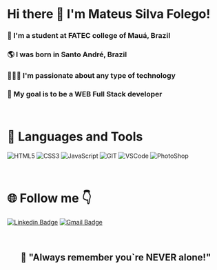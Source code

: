 # Hi there 👋 I'm Mateus Silva Folego!

### 👦 I'm a student at FATEC college of Mauá, Brazil
### 🌎 I was born in Santo André, Brazil
### 👨🏽‍💻 I'm passionate about any type of technology 
### 🎯 My goal is to be a WEB Full Stack developer

<br>

# 🚀 Languages and Tools

 <img src="https://img.shields.io/badge/HTML5-E34F26?style=for-the-badge&logo=html5&logoColor=white" alt="HTML5"> <img src="https://img.shields.io/badge/CSS3-1572B6?style=for-the-badge&logo=css3&logoColor=white" ALT="CSS3"> <img src="https://img.shields.io/badge/JavaScript-F7DF1E?style=for-the-badge&logo=javascript&logoColor=black" alt="JavaScript"> <img src="https://img.shields.io/badge/Git-F05032?style=for-the-badge&logo=git&logoColor=white" alt="GIT"> <img src="https://img.shields.io/badge/Visual_Studio_Code-0078D4?style=for-the-badge&logo=visual%20studio%20code&logoColor=white" alt="VSCode"> <img src="https://img.shields.io/badge/Adobe%20Photoshop-31A8FF?style=for-the-badge&logo=Adobe%20Photoshop&logoColor=black" alt="PhotoShop">

<br>

# 🌐 Follow me 👇
[![Linkedin Badge](https://img.shields.io/badge/-Mateus%20Folego-4f86ff?style=flat-square&logo=Linkedin&logoColor=white&link=https://www.linkedin.com/in/mateus-silva-folego260601/)](https://www.linkedin.com/in/mateus-silva-folego260601/) [![Gmail Badge](https://img.shields.io/badge/-mateussilvafolego26@gmail.com-f24f4f?style=flat-square&logo=Gmail&logoColor=white&link=mailto:mateussilvafolego26@gmail.com)](mailto:mateussilvafolego26@gmail.com)

<br>

<h2 align="center"> 📖 "Always remember you`re NEVER alone!"


<!--
**Mateus-Folego/Mateus-Folego** is a ✨ _special_ ✨ repository because its `README.md` (this file) appears on your GitHub profile.

Here are some ideas to get you started:

- 🔭 I’m currently working on ...
- 🌱 I’m currently learning ...
- 👯 I’m looking to collaborate on ...
- 🤔 I’m looking for help with ...
- 💬 Ask me about ...
- 📫 How to reach me: ...
- 😄 Pronouns: ...
- ⚡ Fun fact: ...
-->
